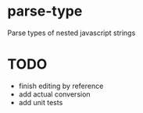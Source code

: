 # parse-type
Parse types of nested javascript strings

# TODO

- finish editing by reference
- add actual conversion
- add unit tests
